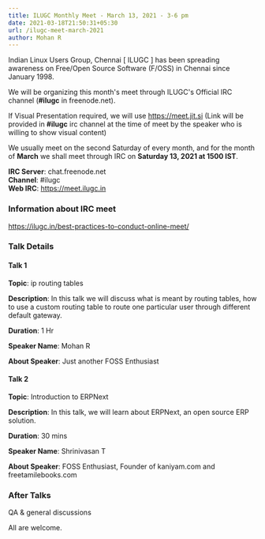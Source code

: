 ```yaml
---
title: ILUGC Monthly Meet - March 13, 2021 - 3-6 pm
date: 2021-03-18T21:50:31+05:30
url: /ilugc-meet-march-2021
author: Mohan R
---
```

Indian Linux Users Group, Chennai [ ILUGC ] has been spreading awareness on Free/Open Source Software (F/OSS) in Chennai since January 1998.

We will be organizing this month's meet through ILUGC's Official IRC channel (**#ilugc** in freenode.net).

If Visual Presentation required, we will use https://meet.jit.si (Link will be provided in **#ilugc** irc channel at the time of meet by the speaker who is willing to show visual content)

We usually meet on the second Saturday of every month, and for the month of **March** we shall meet through IRC on **Saturday 13, 2021 at 1500 IST**.

**IRC Server**: chat.freenode.net\
**Channel**: #ilugc\
**Web IRC**: https://meet.ilugc.in

### Information about IRC meet

https://ilugc.in/best-practices-to-conduct-online-meet/


### Talk Details


#### Talk 1

**Topic**: ip routing tables

**Description**: In this talk we will discuss what is meant by routing tables, how to use a custom routing table to route one particular user through different default gateway.

**Duration**: 1 Hr

**Speaker Name**: Mohan R

**About Speaker**: Just another FOSS Enthusiast



#### Talk 2

**Topic**: Introduction to ERPNext

**Description**: In this talk, we will learn about ERPNext, an open source ERP solution.

**Duration**: 30 mins

**Speaker Name**: Shrinivasan T

**About Speaker**: FOSS Enthusiast, Founder of kaniyam.com and freetamilebooks.com



### After Talks

QA & general discussions



All are welcome.

